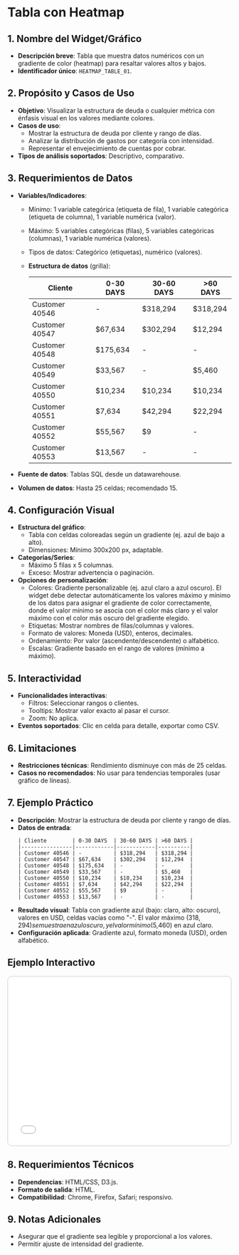 # Tabla con Heatmap

## 1. Nombre del Widget/Gráfico
- **Descripción breve**: Tabla que muestra datos numéricos con un gradiente de color (heatmap) para resaltar valores altos y bajos.
- **Identificador único**: `HEATMAP_TABLE_01`.

## 2. Propósito y Casos de Uso
- **Objetivo**: Visualizar la estructura de deuda o cualquier métrica con énfasis visual en los valores mediante colores.
- **Casos de uso**:
  - Mostrar la estructura de deuda por cliente y rango de días.
  - Analizar la distribución de gastos por categoría con intensidad.
  - Representar el envejecimiento de cuentas por cobrar.
- **Tipos de análisis soportados**: Descriptivo, comparativo.

## 3. Requerimientos de Datos
- **Variables/Indicadores**:
  - Mínimo: 1 variable categórica (etiqueta de fila), 1 variable categórica (etiqueta de columna), 1 variable numérica (valor).
  - Máximo: 5 variables categóricas (filas), 5 variables categóricas (columnas), 1 variable numérica (valores).
  - Tipos de datos: Categórico (etiquetas), numérico (valores).
  - **Estructura de datos** (grilla):

    | Cliente        | 0-30 DAYS  | 30-60 DAYS | >60 DAYS |
    |----------------|------------|------------|----------|
    | Customer 40546 | -          | $318,294   | $318,294 |
    | Customer 40547 | $67,634    | $302,294   | $12,294  |
    | Customer 40548 | $175,634   | -          | -        |
    | Customer 40549 | $33,567    | -          | $5,460   |
    | Customer 40550 | $10,234    | $10,234    | $10,234  |
    | Customer 40551 | $7,634     | $42,294    | $22,294  |
    | Customer 40552 | $55,567    | $9         | -        |
    | Customer 40553 | $13,567    | -          | -        |

- **Fuente de datos**: Tablas SQL desde un datawarehouse.
- **Volumen de datos**: Hasta 25 celdas; recomendado 15.

## 4. Configuración Visual
- **Estructura del gráfico**:
  - Tabla con celdas coloreadas según un gradiente (ej. azul de bajo a alto).
  - Dimensiones: Mínimo 300x200 px, adaptable.
- **Categorías/Series**:
  - Máximo 5 filas x 5 columnas.
  - Exceso: Mostrar advertencia o paginación.
- **Opciones de personalización**:
  - Colores: Gradiente personalizable (ej. azul claro a azul oscuro). El widget debe detectar automáticamente los valores máximo y mínimo de los datos para asignar el gradiente de color correctamente, donde el valor mínimo se asocia con el color más claro y el valor máximo con el color más oscuro del gradiente elegido.
  - Etiquetas: Mostrar nombres de filas/columnas y valores.
  - Formato de valores: Moneda (USD), enteros, decimales.
  - Ordenamiento: Por valor (ascendente/descendente) o alfabético.
  - Escalas: Gradiente basado en el rango de valores (mínimo a máximo).

## 5. Interactividad
- **Funcionalidades interactivas**:
  - Filtros: Seleccionar rangos o clientes.
  - Tooltips: Mostrar valor exacto al pasar el cursor.
  - Zoom: No aplica.
- **Eventos soportados**: Clic en celda para detalle, exportar como CSV.

## 6. Limitaciones
- **Restricciones técnicas**: Rendimiento disminuye con más de 25 celdas.
- **Casos no recomendados**: No usar para tendencias temporales (usar gráfico de líneas).

## 7. Ejemplo Práctico
- **Descripción**: Mostrar la estructura de deuda por cliente y rango de días.
- **Datos de entrada**:
  ```
  | Cliente        | 0-30 DAYS  | 30-60 DAYS | >60 DAYS |
  |----------------|------------|------------|----------|
  | Customer 40546 | -          | $318,294   | $318,294 |
  | Customer 40547 | $67,634    | $302,294   | $12,294  |
  | Customer 40548 | $175,634   | -          | -        |
  | Customer 40549 | $33,567    | -          | $5,460   |
  | Customer 40550 | $10,234    | $10,234    | $10,234  |
  | Customer 40551 | $7,634     | $42,294    | $22,294  |
  | Customer 40552 | $55,567    | $9         | -        |
  | Customer 40553 | $13,567    | -          | -        |
  ```
- **Resultado visual**: Tabla con gradiente azul (bajo: claro, alto: oscuro), valores en USD, celdas vacías como "-". El valor máximo ($318,294) se muestra en azul oscuro, y el valor mínimo ($5,460) en azul claro.
- **Configuración aplicada**: Gradiente azul, formato moneda (USD), orden alfabético.

## Ejemplo Interactivo

<div class="widget-interactive-container" style="border: 1px solid #ccc; padding: 5px; border-radius: 10px; margin-bottom: 20px; min-height: 370px; position: relative;">
  <iframe src="../../../assets/widgets_html/densidad/heatmap_table_01_interactive.html" 
          style="width: 100%; height: 370px; border: none; overflow: auto;"
          loading="lazy"
          title="Ejemplo Interactivo de Heatmap">
  </iframe>
</div>

<style>
/* Opcional: Para asegurar que el iframe se ajuste bien si el contenido es más alto */
.widget-interactive-container iframe {
    min-height: 370px; /* Ajusta según la altura típica de tus widgets */
}
</style>

## 8. Requerimientos Técnicos
- **Dependencias**: HTML/CSS, D3.js.
- **Formato de salida**: HTML.
- **Compatibilidad**: Chrome, Firefox, Safari; responsivo.

## 9. Notas Adicionales
- Asegurar que el gradiente sea legible y proporcional a los valores.
- Permitir ajuste de intensidad del gradiente.